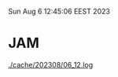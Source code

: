 Sun Aug  6 12:45:06 EEST 2023
# JAM
<a href='./cache/202308/06_12.log'>./cache/202308/06_12.log</a>
